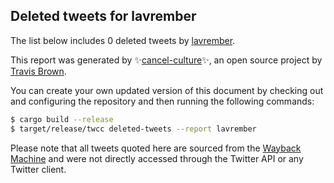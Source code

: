 ## Deleted tweets for lavrember

The list below includes 0 deleted tweets by
[lavrember](https://twitter.com/lavrember).



This report was generated by ✨[cancel-culture](https://github.com/travisbrown/cancel-culture)✨,
an open source project by [Travis Brown](https://twitter.com/travisbrown).

You can create your own updated version of this document by checking out and configuring the
repository and then running the following commands:

```bash
$ cargo build --release
$ target/release/twcc deleted-tweets --report lavrember
```

Please note that all tweets quoted here are sourced from the
[Wayback Machine](https://web.archive.org) and were not directly accessed through the Twitter API or
any Twitter client.

